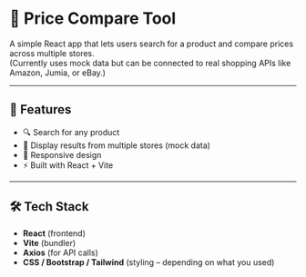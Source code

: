 # 🛒 Price Compare Tool

A simple React app that lets users search for a product and compare prices across multiple stores.  
(Currently uses mock data but can be connected to real shopping APIs like Amazon, Jumia, or eBay.)

---

## 🚀 Features
- 🔍 Search for any product
- 🏬 Display results from multiple stores (mock data)
- 📱 Responsive design
- ⚡ Built with React + Vite

---

## 🛠️ Tech Stack
- **React** (frontend)
- **Vite** (bundler)
- **Axios** (for API calls)
- **CSS / Bootstrap / Tailwind** (styling – depending on what you used)
